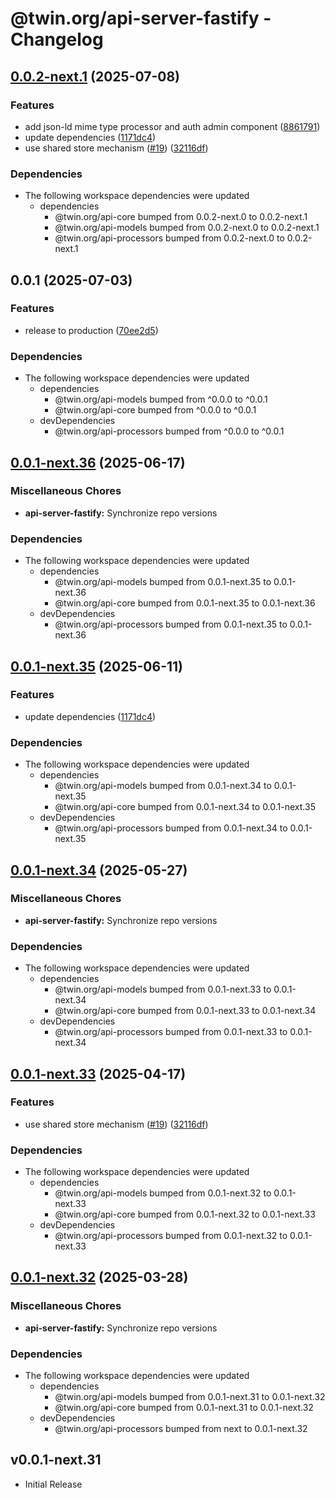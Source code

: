 # @twin.org/api-server-fastify - Changelog

## [0.0.2-next.1](https://github.com/twinfoundation/api/compare/api-server-fastify-v0.0.2-next.0...api-server-fastify-v0.0.2-next.1) (2025-07-08)


### Features

* add json-ld mime type processor and auth admin component ([8861791](https://github.com/twinfoundation/api/commit/88617916e23bfbca023dbae1976fe421983a02ff))
* update dependencies ([1171dc4](https://github.com/twinfoundation/api/commit/1171dc416a9481737f6a640e3cf30145768f37e9))
* use shared store mechanism ([#19](https://github.com/twinfoundation/api/issues/19)) ([32116df](https://github.com/twinfoundation/api/commit/32116df3b4380a30137f5056f242a5c99afa2df9))


### Dependencies

* The following workspace dependencies were updated
  * dependencies
    * @twin.org/api-core bumped from 0.0.2-next.0 to 0.0.2-next.1
    * @twin.org/api-models bumped from 0.0.2-next.0 to 0.0.2-next.1
    * @twin.org/api-processors bumped from 0.0.2-next.0 to 0.0.2-next.1

## 0.0.1 (2025-07-03)


### Features

* release to production ([70ee2d5](https://github.com/twinfoundation/api/commit/70ee2d56a1dc9537d7c9c154d4cb78a235678a3a))


### Dependencies

* The following workspace dependencies were updated
  * dependencies
    * @twin.org/api-models bumped from ^0.0.0 to ^0.0.1
    * @twin.org/api-core bumped from ^0.0.0 to ^0.0.1
  * devDependencies
    * @twin.org/api-processors bumped from ^0.0.0 to ^0.0.1

## [0.0.1-next.36](https://github.com/twinfoundation/api/compare/api-server-fastify-v0.0.1-next.35...api-server-fastify-v0.0.1-next.36) (2025-06-17)


### Miscellaneous Chores

* **api-server-fastify:** Synchronize repo versions


### Dependencies

* The following workspace dependencies were updated
  * dependencies
    * @twin.org/api-models bumped from 0.0.1-next.35 to 0.0.1-next.36
    * @twin.org/api-core bumped from 0.0.1-next.35 to 0.0.1-next.36
  * devDependencies
    * @twin.org/api-processors bumped from 0.0.1-next.35 to 0.0.1-next.36

## [0.0.1-next.35](https://github.com/twinfoundation/api/compare/api-server-fastify-v0.0.1-next.34...api-server-fastify-v0.0.1-next.35) (2025-06-11)


### Features

* update dependencies ([1171dc4](https://github.com/twinfoundation/api/commit/1171dc416a9481737f6a640e3cf30145768f37e9))


### Dependencies

* The following workspace dependencies were updated
  * dependencies
    * @twin.org/api-models bumped from 0.0.1-next.34 to 0.0.1-next.35
    * @twin.org/api-core bumped from 0.0.1-next.34 to 0.0.1-next.35
  * devDependencies
    * @twin.org/api-processors bumped from 0.0.1-next.34 to 0.0.1-next.35

## [0.0.1-next.34](https://github.com/twinfoundation/api/compare/api-server-fastify-v0.0.1-next.33...api-server-fastify-v0.0.1-next.34) (2025-05-27)


### Miscellaneous Chores

* **api-server-fastify:** Synchronize repo versions


### Dependencies

* The following workspace dependencies were updated
  * dependencies
    * @twin.org/api-models bumped from 0.0.1-next.33 to 0.0.1-next.34
    * @twin.org/api-core bumped from 0.0.1-next.33 to 0.0.1-next.34
  * devDependencies
    * @twin.org/api-processors bumped from 0.0.1-next.33 to 0.0.1-next.34

## [0.0.1-next.33](https://github.com/twinfoundation/api/compare/api-server-fastify-v0.0.1-next.32...api-server-fastify-v0.0.1-next.33) (2025-04-17)


### Features

* use shared store mechanism ([#19](https://github.com/twinfoundation/api/issues/19)) ([32116df](https://github.com/twinfoundation/api/commit/32116df3b4380a30137f5056f242a5c99afa2df9))


### Dependencies

* The following workspace dependencies were updated
  * dependencies
    * @twin.org/api-models bumped from 0.0.1-next.32 to 0.0.1-next.33
    * @twin.org/api-core bumped from 0.0.1-next.32 to 0.0.1-next.33
  * devDependencies
    * @twin.org/api-processors bumped from 0.0.1-next.32 to 0.0.1-next.33

## [0.0.1-next.32](https://github.com/twinfoundation/api/compare/api-server-fastify-v0.0.1-next.31...api-server-fastify-v0.0.1-next.32) (2025-03-28)


### Miscellaneous Chores

* **api-server-fastify:** Synchronize repo versions


### Dependencies

* The following workspace dependencies were updated
  * dependencies
    * @twin.org/api-models bumped from 0.0.1-next.31 to 0.0.1-next.32
    * @twin.org/api-core bumped from 0.0.1-next.31 to 0.0.1-next.32
  * devDependencies
    * @twin.org/api-processors bumped from next to 0.0.1-next.32

## v0.0.1-next.31

- Initial Release
